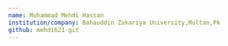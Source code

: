 ```yaml
---
name: Muhammad Mehdi Hassan
institution/company: Bahauddin Zakariya University,Multan,Pk
github: mehdi621-git
---
```

